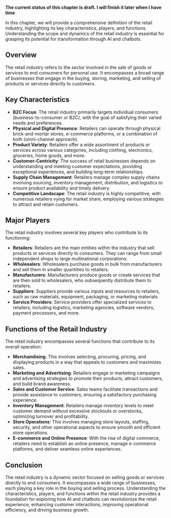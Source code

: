 **The current status of this chapter is draft. I will finish it later when I have time**

In this chapter, we will provide a comprehensive definition of the retail industry, highlighting its key characteristics, players, and functions. Understanding the scope and dynamics of the retail industry is essential for grasping its potential for transformation through AI and chatbots.

Overview
--------

The retail industry refers to the sector involved in the sale of goods or services to end consumers for personal use. It encompasses a broad range of businesses that engage in the buying, storing, marketing, and selling of products or services directly to customers.

Key Characteristics
-------------------

* **B2C Focus**: The retail industry primarily targets individual consumers (business-to-consumer or B2C), with the goal of satisfying their varied needs and preferences.
* **Physical and Digital Presence**: Retailers can operate through physical brick-and-mortar stores, e-commerce platforms, or a combination of both (omni-channel approach).
* **Product Variety**: Retailers offer a wide assortment of products or services across various categories, including clothing, electronics, groceries, home goods, and more.
* **Customer-Centricity**: The success of retail businesses depends on understanding and meeting customer expectations, providing exceptional experiences, and building long-term relationships.
* **Supply Chain Management**: Retailers manage complex supply chains involving sourcing, inventory management, distribution, and logistics to ensure product availability and timely delivery.
* **Competitive Landscape**: The retail industry is highly competitive, with numerous retailers vying for market share, employing various strategies to attract and retain customers.

Major Players
-------------

The retail industry involves several key players who contribute to its functioning:

* **Retailers**: Retailers are the main entities within the industry that sell products or services directly to consumers. They can range from small independent shops to large multinational corporations.
* **Wholesalers**: Wholesalers purchase goods in bulk from manufacturers and sell them in smaller quantities to retailers.
* **Manufacturers**: Manufacturers produce goods or create services that are then sold to wholesalers, who subsequently distribute them to retailers.
* **Suppliers**: Suppliers provide various inputs and resources to retailers, such as raw materials, equipment, packaging, or marketing materials.
* **Service Providers**: Service providers offer specialized services to retailers, including logistics, marketing agencies, software vendors, payment processors, and more.

Functions of the Retail Industry
--------------------------------

The retail industry encompasses several functions that contribute to its overall operation:

* **Merchandising**: This involves selecting, procuring, pricing, and displaying products in a way that appeals to customers and maximizes sales.
* **Marketing and Advertising**: Retailers engage in marketing campaigns and advertising strategies to promote their products, attract customers, and build brand awareness.
* **Sales and Customer Service**: Sales teams facilitate transactions and provide assistance to customers, ensuring a satisfactory purchasing experience.
* **Inventory Management**: Retailers manage inventory levels to meet customer demand without excessive stockouts or overstocks, optimizing turnover and profitability.
* **Store Operations**: This involves managing store layouts, staffing, security, and other operational aspects to ensure smooth and efficient store operations.
* **E-commerce and Online Presence**: With the rise of digital commerce, retailers need to establish an online presence, manage e-commerce platforms, and deliver seamless online experiences.

Conclusion
----------

The retail industry is a dynamic sector focused on selling goods or services directly to end consumers. It encompasses a wide range of businesses, each playing a key role in the buying and selling process. Understanding the characteristics, players, and functions within the retail industry provides a foundation for exploring how AI and chatbots can revolutionize the retail experience, enhancing customer interactions, improving operational efficiency, and driving business growth.
